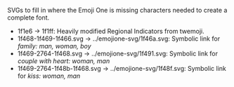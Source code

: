 SVGs to fill in where the Emoji One is missing characters needed to create a complete font.

* 1f1e6 -> 1f1ff: Heavily modified Regional Indicators from twemoji.
* 1f468-1f469-1f466.svg -> ../emojione-svg/1f46a.svg: Symbolic link for *family: man, woman, boy*
* 1f469-2764-1f468.svg -> ../emojione-svg/1f491.svg: Symbolic link for *couple with heart: woman, man*
* 1f469-2764-1f48b-1f468.svg -> ../emojione-svg/1f48f.svg: Symbolic link for *kiss: woman, man*


